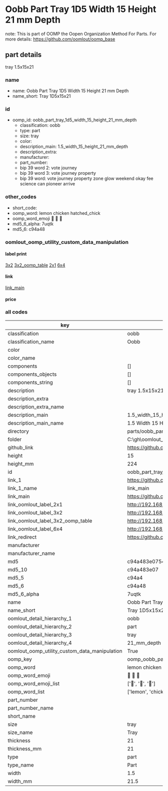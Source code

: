 # Oobb Part Tray 1D5 Width 15 Height 21 mm Depth  

note: This is part of OOMP the Oopen Organization Method For Parts. For more details: https://github.com/oomlout/oomp_base

##  part details
  



tray 1.5x15x21



### name
* name: Oobb Part Tray 1D5 Width 15 Height 21 mm Depth
* name_short: Tray 1D5x15x21 
### id
* oomp_id: oobb_part_tray_1d5_width_15_height_21_mm_depth
  * classification: oobb
  * type: part
  * size: tray
  * color: 
  * description_main: 1.5_width_15_height_21_mm_depth
  * description_extra: 
  * manufacturer: 
  * part_number: 
  * bip 39 word 2: vote journey
  * bip 39 word 3: vote journey property
  * bip 39 word: vote journey property zone glow weekend okay fee science can pioneer arrive

### other_codes
* short_code: 
* oomp_word: lemon chicken hatched_chick
* oomp_word_emoji :lemon: :chicken: :hatched_chick:
* md5_6_alpha: 7uqtk
* md5_6: c94a48






### oomlout_oomp_utility_custom_data_manipulation
#### label print
[3x2](http://192.168.1.245:1112/?label=oomp%207uqtk)
[3x2_oomp_table](http://192.168.1.108:1112/?label=oomp%207uqtk)
[2x1](http://192.168.1.242:1112/?label=oomp%207uqtk)
[6x4](http://192.168.1.55:1112/?label=oomp%207uqtk)    

#### link

[link_main](https://github.com/oomlout/oomlout_oobb_version_4_generated_parts/tree/main/navigation_oomp/oobb/part/tray/1.5_width_15_height_21_mm_depth/part)                              

#### price







### all codes 
| key | value |  
| --- | --- |  
| classification | oobb |  
| classification_name | Oobb |  
| color |  |  
| color_name |  |  
| components | [] |  
| components_objects | [] |  
| components_string | [] |  
| description | tray 1.5x15x21 |  
| description_extra |  |  
| description_extra_name |  |  
| description_main | 1.5_width_15_height_21_mm_depth |  
| description_main_name | 1.5 Width 15 Height 21 mm Depth |  
| directory | parts/oobb_part_tray_1d5_width_15_height_21_mm_depth |  
| folder | C:\gh\oomlout_oobb_version_4_generated_parts\parts\oobb_part_tray_1d5_width_15_height_21_mm_depth |  
| github_link | https://github.com/oomlout/oomlout_oomp_part_src/tree/main/parts/oobb_part_tray_1d5_width_15_height_21_mm_depth |  
| height | 15 |  
| height_mm | 224 |  
| id | oobb_part_tray_1d5_width_15_height_21_mm_depth |  
| link_1 | https://github.com/oomlout/oomlout_oobb_version_4_generated_parts/tree/main/navigation_oomp/oobb/part/tray/1.5_width_15_height_21_mm_depth/part |  
| link_1_name | link_main |  
| link_main | https://github.com/oomlout/oomlout_oobb_version_4_generated_parts/tree/main/navigation_oomp/oobb/part/tray/1.5_width_15_height_21_mm_depth/part |  
| link_oomlout_label_2x1 | http://192.168.1.242:1112/?label=oomp%207uqtk |  
| link_oomlout_label_3x2 | http://192.168.1.245:1112/?label=oomp%207uqtk |  
| link_oomlout_label_3x2_oomp_table | http://192.168.1.108:1112/?label=oomp%207uqtk |  
| link_oomlout_label_6x4 | http://192.168.1.55:1112/?label=oomp%207uqtk |  
| link_redirect | https://github.com/oomlout/oomlout_oobb_version_4_generated_parts/tree/main/parts/oobb_tray_1d5_15_21 |  
| manufacturer |  |  
| manufacturer_name |  |  
| md5 | c94a483e0754933fe431effd58de1faf |  
| md5_10 | c94a483e07 |  
| md5_5 | c94a4 |  
| md5_6 | c94a48 |  
| md5_6_alpha | 7uqtk |  
| name | Oobb Part Tray 1D5 Width 15 Height 21 mm Depth |  
| name_short | Tray 1D5x15x21  |  
| oomlout_detail_hierarchy_1 | oobb |  
| oomlout_detail_hierarchy_2 | part |  
| oomlout_detail_hierarchy_3 | tray |  
| oomlout_detail_hierarchy_4 | 21_mm_depth |  
| oomlout_oomp_utility_custom_data_manipulation | True |  
| oomp_key | oomp_oobb_part_tray_1d5_width_15_height_21_mm_depth |  
| oomp_word | lemon chicken hatched_chick |  
| oomp_word_emoji | :lemon: :chicken: :hatched_chick: |  
| oomp_word_emoji_list | [':lemon:', ':chicken:', ':hatched_chick:'] |  
| oomp_word_list | ['lemon', 'chicken', 'hatched_chick'] |  
| part_number |  |  
| part_number_name |  |  
| short_name |  |  
| size | tray |  
| size_name | Tray |  
| thickness | 21 |  
| thickness_mm | 21 |  
| type | part |  
| type_name | Part |  
| width | 1.5 |  
| width_mm | 21.5 |  
